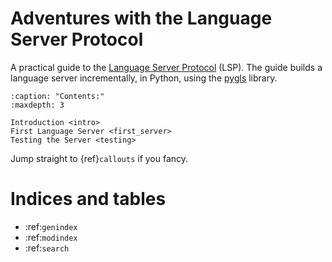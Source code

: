 # Adventures with the Language Server Protocol

A practical guide to the [Language Server Protocol](https://microsoft.github.io/language-server-protocol/) (LSP).  The guide builds a language server incrementally, in Python, using the [pygls](https://pygls.readthedocs.io/en/latest/) library.


```{toctree}
:caption: "Contents:"
:maxdepth: 3

Introduction <intro>
First Language Server <first_server>
Testing the Server <testing>
```

Jump straight to {ref}`callouts` if you fancy.

# Indices and tables

* :ref:`genindex`
* :ref:`modindex`
* :ref:`search`
